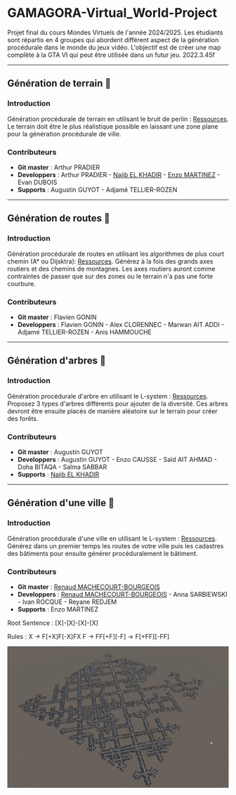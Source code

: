 # GAMAGORA-Virtual_World-Project
Projet final du cours Mondes Virtuels de l'année 2024/2025. Les étudiants sont répartis en 4 groupes qui abordent différent aspect de la génération procédurale dans le monde du jeux vidéo. L'objectif est de créer une map complète à la GTA VI qui peut être utilisée dans un futur jeu. 2022.3.45f

---
## Génération de terrain :mount_fuji:
### Introduction
Génération procédurale de terrain en utilisant le bruit de perlin : [Ressources](https://www.youtube.com/watch?v=wbpMiKiSKm8&list=PLFt_AvWsXl0eBW2EiBtl_sxmDtSgZBxB3&index=1). Le terrain doit être le plus réalistique possible en laissant une zone plane pour la génération procédurale de ville.

### Contributeurs
- **Git master** : Arthur PRADIER
- **Developpers** : Arthur PRADIER - [Najib EL KHADIR](https://najibxy.github.io/) - [Enzo MARTINEZ](https://dev-portfolio-enzo-martinezs-projects.vercel.app/) - Evan DUBOIS
- **Supports** : Augustin GUYOT - Adjamé TELLIER-ROZEN

---
## Génération de routes :car:
### Introduction
Génération procédurale de routes en utilisant les algorithmes de plus court chemin (A* ou Dijsktra): [Ressources](https://www.youtube.com/watch?v=-L-WgKMFuhE). Générez à la fois des grands axes routiers et des chemins de montagnes. Les axes routiers auront comme contraintes de passer que sur des zones ou le terrain n'a pas une forte courbure. 

### Contributeurs
- **Git master** : Flavien GONIN
- **Developpers** : Flavien GONIN - Alex CLORENNEC - Marwan AIT ADDI - Adjamé TELLIER-ROZEN - Anis HAMMOUCHE

---
## Génération d'arbres :deciduous_tree:
### Introduction
Génération procédurale d'arbre en utilisant le L-system : [Ressources](https://www.youtube.com/watch?v=E1B4UoSQMFw&list=PLQu8TxiWYLxID80vTywVWjaloCyytE2gB&index=2). Proposez 3 types d'arbres différents pour ajouter de la diversité. Ces arbres devront être ensuite placés de manière aléatoire sur le terrain pour créer des forêts. 
### Contributeurs
- **Git master** : Augustin GUYOT
- **Developpers** : Augustin GUYOT - Enzo CAUSSE - Saïd AIT AHMAD - Doha BITAQA - Salma SABBAR
- **Supports** : [Najib EL KHADIR](https://najibxy.github.io/)
  
---
## Génération d'une ville :city_sunrise:
### Introduction
Génération procédurale d'une ville en utilisant le L-system : [Ressources](https://cgl.ethz.ch/Downloads/Publications/Papers/2001/p_Par01.pdf). Générez dans un premier temps les routes de votre ville puis les cadastres des bâtiments pour ensuite générer procéduralement le bâtiment.
### Contributeurs
- **Git master** : [Renaud MACHECOURT-BOURGEOIS](https://itschocapic.github.io/)
- **Developpers** : [Renaud MACHECOURT-BOURGEOIS](https://itschocapic.github.io/) - Anna SARBIEWSKI - Ivan ROCQUE - Reyane REDJEM
- **Supports** : Enzo MARTINEZ

Root Sentence : [X]-[X]-[X]-[X]

Rules :
X -> F[+X]F[-X]FX
F -> FF[+F][-F]
  -> F[+FF][-FF]

![alt text](./image.png)
